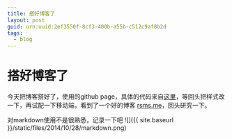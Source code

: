 ```yaml
---
title: 搭好博客了
layout: post
guid: urn:uuid:2ef3550f-8cf3-400b-a55b-c512c9af8b2d
tags:
  - blog
---
```


# 搭好博客了

今天把博客搭好了，使用的github page，具体的代码来自[这里](https://github.com/waynezhang/blog)，等回头把样式改一下，再试配一下移动端，看到了一个好的博客 [rsms.me](rsms.me)，回头研究一下。

对markdown使用不是很熟悉，记录一下吧
![]({{ site.baseurl }}/static/files/2014/10/28/markdown.png)